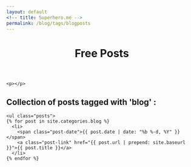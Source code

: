 ```yaml
---
layout: default
<!-- title: Superhero.me -->
permalink: /blog/tags/blogposts
---
```


<div>
	<header class="post-header">
    	<h1>Free Posts</h1>
  </header>
	
	<p></p>
	
<h2>Collection of posts tagged with 'blog' : </h2>

	<ul class="posts">
    {% for post in site.categories.blog %}
      <li>
        <span class="post-date">{{ post.date | date: "%b %-d, %Y" }}</span>
        <a class="post-link" href="{{ post.url | prepend: site.baseurl }}">{{ post.title }}</a>
      </li>
    {% endfor %}
  </ul>

</div>
